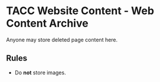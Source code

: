 # TACC Website Content - Web Content Archive

Anyone may store deleted page content here.

## Rules

- Do **not** store images.

